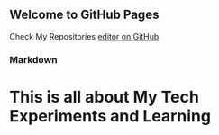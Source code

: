 ## Welcome to GitHub Pages
Check My Repositories [editor on GitHub](https://github.com/HarshaVardhanAcharyAthaluri) 
### Markdown
# This is all about My Tech Experiments and Learning
